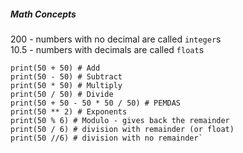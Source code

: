 ##### Math Concepts


200 - numbers with no decimal are called `integer`s  
10.5 - numbers with decimals are called `float`s  

```
print(50 + 50) # Add
print(50 - 50) # Subtract
print(50 * 50) # Multiply
print(50 / 50) # Divide
print(50 + 50 - 50 * 50 / 50) # PEMDAS
print(50 ** 2) # Exponents
print(50 % 6) # Modulo - gives back the remainder
print(50 / 6) # division with remainder (or float)
print(50 //6) # division with no remainder`
```
